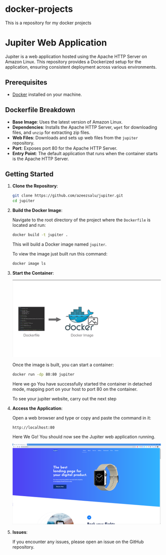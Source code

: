 # docker-projects
This is a repository for my docker projects

# Jupiter Web Application

Jupiter is a web application hosted using the Apache HTTP Server on Amazon Linux. This repository provides a Dockerized setup for the application, ensuring consistent deployment across various environments.

## Prerequisites

- [Docker](https://www.docker.com/get-started) installed on your machine.

## Dockerfile Breakdown

- **Base Image**: Uses the latest version of Amazon Linux.
- **Dependencies**: Installs the Apache HTTP Server, `wget` for downloading files, and `unzip` for extracting zip files.
- **Web Files**: Downloads and sets up web files from the `jupiter` repository.
- **Port**: Exposes port 80 for the Apache HTTP Server.
- **Entry Point**: The default application that runs when the container starts is the Apache HTTP Server.

## Getting Started

1. **Clone the Repository**:

   ```bash
   git clone https://github.com/azeezsalu/jupiter.git
   cd jupiter
   ```

2. **Build the Docker Image**:

   Navigate to the root directory of the project where the `Dockerfile` is located and run:

   ```bash
   docker build -t jupiter .
   ```

   This will build a Docker image named `jupiter`.

   To view the image just built run this command:

   ```bash
   docker image ls
   ```

3. **Start the Container**:

   ![Alt text](image.png)
   
   Once the image is built, you can start a container:

   ```bash
   docker run -dp 80:80 jupiter
   ```

   Here we go You have successfully started the container in detached mode, mapping port on your host to port 80 on the container.

   To see your jupiter website, carry out the next step


4. **Access the Application**:

   Open a web browser and type or copy and paste the command in it:

   ```
   http://localhost:80
   ```

   Here We Go! You should now see the Jupiter web application running.

   ![Alt text](<Screenshot 2023-09-09 120736.png>)

5. **Issues**:

   If you encounter any issues, please open an issue on the GitHub repository.
